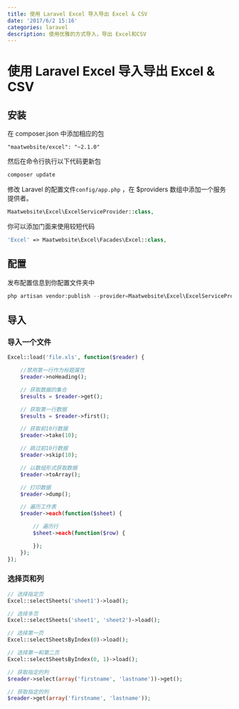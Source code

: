 ```yaml
---
title: 使用 Laravel Excel 导入导出 Excel & CSV
date: '2017/6/2 15:16'
categories: laravel
description: 使用优雅的方式导入，导出 Excel和CSV
---
```


# 使用 Laravel Excel 导入导出 Excel & CSV

## 安装

在 composer.json 中添加相应的包

```text
"maatwebsite/excel": "~2.1.0"
```

然后在命令行执行以下代码更新包

```bash
composer update
```

修改 Laravel 的配置文件`config/app.php` ，在 $providers 数组中添加一个服务提供者。

```php
Maatwebsite\Excel\ExcelServiceProvider::class,
```

你可以添加门面来使用较短代码

```php
'Excel' => Maatwebsite\Excel\Facades\Excel::class,
```

## 配置

发布配置信息到你配置文件夹中

```php
php artisan vendor:publish --provider=Maatwebsite\Excel\ExcelServiceProvider
```

## 导入

### 导入一个文件

```php
Excel::load('file.xls', function($reader) {

    //禁用第一行作为标题属性
    $reader->noHeading();

    // 获取数据的集合
    $results = $reader->get();

    // 获取第一行数据
    $results = $reader->first();

    // 获取前10行数据
    $reader->take(10);

    // 跳过前10行数据
    $reader->skip(10);

    // 以数组形式获取数据
    $reader->toArray();

    // 打印数据
    $reader->dump();

    // 遍历工作表
    $reader->each(function($sheet) {

        // 遍历行
        $sheet->each(function($row) {

        });
    });
});
```

### 选择页和列

```php
// 选择指定页
Excel::selectSheets('sheet1')->load();

// 选择多页
Excel::selectSheets('sheet1', 'sheet2')->load();

// 选择第一页
Excel::selectSheetsByIndex(0)->load();

// 选择第一和第二页
Excel::selectSheetsByIndex(0, 1)->load();

// 获取指定的列
$reader->select(array('firstname', 'lastname'))->get();

// 获取指定的列
$reader->get(array('firstname', 'lastname'));
```

